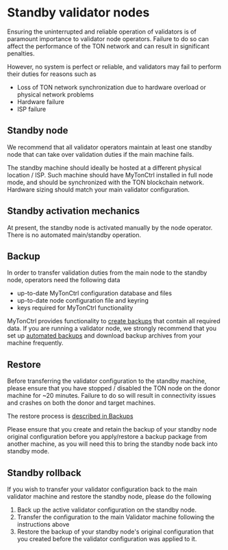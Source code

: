 # Standby validator nodes
Ensuring the uninterrupted and reliable operation of validators is of paramount importance to validator node operators. Failure to do so can affect the performance of the TON network and can result in significant penalties.

However, no system is perfect or reliable, and validators may fail to perform their duties for reasons such as

* Loss of TON network synchronization due to hardware overload or physical network problems
* Hardware failure
* ISP failure

## Standby node
We recommend that all validator operators maintain at least one standby node that can take over validation duties if the main machine fails. 

The standby machine should ideally be hosted at a different physical location / ISP. Such machine should have MyTonCtrl installed in full node mode, and should be synchronized with the TON blockchain network. Hardware sizing should match your main validator configuration.

## Standby activation mechanics
At present, the standby node is activated manually by the node operator. There is no automated main/standby operation.

## Backup
In order to transfer validation duties from the main node to the standby node, operators need the following data

* up-to-date MyTonCtrl configuration database and files
* up-to-date node configuration file and keyring
* keys required for MyTonCtrl functionality

MyTonCtrl provides functionality to [create backups](/nodes/validator_maintenance/mytonctrl-backup-restore.md) that contain all required data. If you are running a validator node, we strongly recommend that you set up [automated backups](/nodes/validator_maintenance/mytonctrl-backup-restore.md#automated-backup-creation) and download backup archives from your machine frequently.

## Restore
Before transferring the validator configuration to the standby machine, please ensure that you have stopped / disabled the TON node on the donor machine for ~20 minutes. Failure to do so will result in connectivity issues and crashes on both the donor and target machines.

The restore process is [described in Backups](/nodes/validator_maintenance/mytonctrl-backup-restore.md)

Please ensure that you create and retain the backup of your standby node original configuration before you apply/restore a backup package from another machine, as you will need this to bring the standby node back into standby mode.

## Standby rollback
If you wish to transfer your validator configuration back to the main validator machine and restore the standby node, please do the following

1) Back up the active validator configuration on the standby node.
2) Transfer the configuration to the main Validator machine following the instructions above
3) Restore the backup of your standby node's original configuration that you created before the validator configuration was applied to it.

